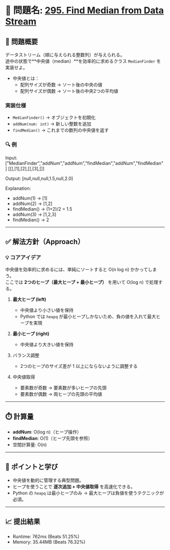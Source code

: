 # 🧩 問題名: [295. Find Median from Data Stream](https://leetcode.com/problems/find-median-from-data-stream/)

## 📝 問題概要

データストリーム（順に与えられる整数列）が与えられる。  
途中の状態で**中央値（median）**を効率的に求めるクラス `MedianFinder` を実装せよ。  

- 中央値とは：
  - 配列サイズが奇数 → ソート後の中央の値  
  - 配列サイズが偶数 → ソート後の中央2つの平均値  

### 実装仕様
- `MedianFinder()` → オブジェクトを初期化  
- `addNum(num: int)` → 新しい整数を追加  
- `findMedian()` → これまでの数列の中央値を返す  

### 🔍 例
Input:
["MedianFinder","addNum","addNum","findMedian","addNum","findMedian"]
[[],[1],[2],[],[3],[]]

Output:
[null,null,null,1.5,null,2.0]

Explanation:
- addNum(1) → [1]  
- addNum(2) → [1,2]  
- findMedian() → (1+2)/2 = 1.5  
- addNum(3) → [1,2,3]  
- findMedian() → 2  

---

## ✅ 解法方針（Approach）

### 💡 コアアイデア
中央値を効率的に求めるには、単純にソートすると O(n log n) かかってしまう。  
ここでは **2つのヒープ（最大ヒープ + 最小ヒープ）** を用いて O(log n) で処理する。

1. **最大ヒープ (left)**  
   - 中央値より小さい値を保持  
   - Python では `heapq` が最小ヒープしかないため、負の値を入れて最大ヒープを実現  

2. **最小ヒープ (right)**  
   - 中央値より大きい値を保持  

3. バランス調整  
   - 2つのヒープのサイズ差が 1 以上にならないように調整する  

4. 中央値取得  
   - 要素数が奇数 → 要素数が多いヒープの先頭  
   - 要素数が偶数 → 両ヒープの先頭の平均値  

---

## ⏱️ 計算量
- **addNum**: O(log n)（ヒープ操作）
- **findMedian**: O(1)（ヒープ先頭を参照）
- 空間計算量: O(n)

---

## 🧠 ポイントと学び
- 中央値を動的に管理する典型問題。  
- ヒープを使うことで **逐次追加 + 中央値取得** を高速化できる。  
- Python の `heapq` は最小ヒープのみ → 最大ヒープは負値を使うテクニックが必須。  

---

## 📈 提出結果
- Runtime: 762ms (Beats 51.25%)  
- Memory: 35.44MB (Beats 76.32%)  
